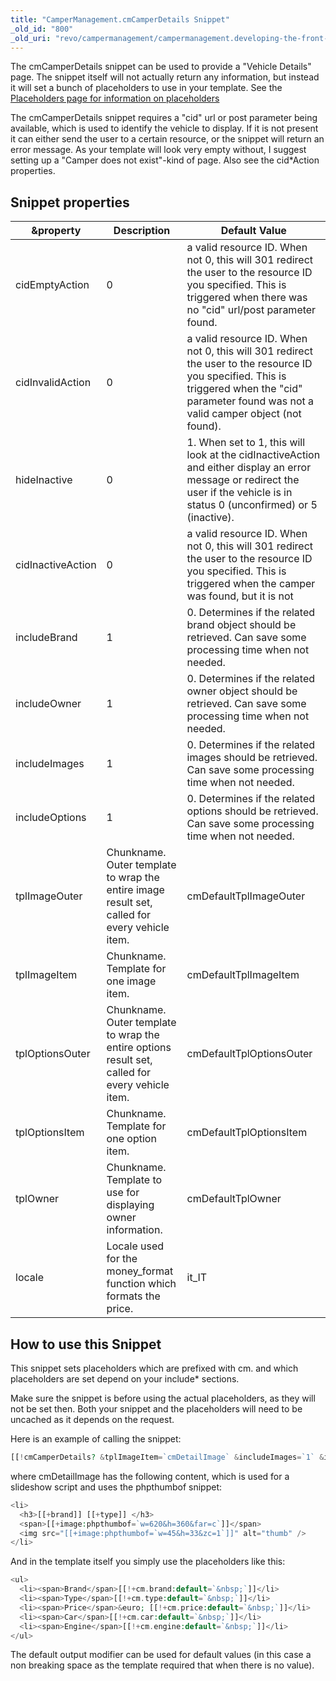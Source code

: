 ```yaml
---
title: "CamperManagement.cmCamperDetails Snippet"
_old_id: "800"
_old_uri: "revo/campermanagement/campermanagement.developing-the-front-end/campermanagement.cmcamperdetails-snippet"
---
```


The cmCamperDetails snippet can be used to provide a "Vehicle Details" page. The snippet itself will not actually return any information, but instead it will set a bunch of placeholders to use in your template. See the
[Placeholders page for information on placeholders](extras/campermanagement/campermanagement.developing-the-front-end/placeholders-you-can-use)

The cmCamperDetails snippet requires a "cid" url or post parameter being available, which is used to identify the vehicle to display. If it is not present it can either send the user to a certain resource, or the snippet will return an error message. As your template will look very empty without, I suggest setting up a "Camper does not exist"-kind of page. Also see the cid\*Action properties.

## Snippet properties

| &property         | Description                                                                                     | Default Value                                                                                                                                                                                  |
| ----------------- | ----------------------------------------------------------------------------------------------- | ---------------------------------------------------------------------------------------------------------------------------------------------------------------------------------------------- |
| cidEmptyAction    | 0                                                                                               | a valid resource ID. When not 0, this will 301 redirect the user to the resource ID you specified. This is triggered when there was no "cid" url/post parameter found.                         | 1 |
| cidInvalidAction  | 0                                                                                               | a valid resource ID. When not 0, this will 301 redirect the user to the resource ID you specified. This is triggered when the "cid" parameter found was not a valid camper object (not found). | 1 |
| hideInactive      | 0                                                                                               | 1. When set to 1, this will look at the cidInactiveAction and either display an error message or redirect the user if the vehicle is in status 0 (unconfirmed) or 5 (inactive).                | 0 |
| cidInactiveAction | 0                                                                                               | a valid resource ID. When not 0, this will 301 redirect the user to the resource ID you specified. This is triggered when the camper was found, but it is not                                  | 1 |
| includeBrand      | 1                                                                                               | 0. Determines if the related brand object should be retrieved. Can save some processing time when not needed.                                                                                  | 1 |
| includeOwner      | 1                                                                                               | 0. Determines if the related owner object should be retrieved. Can save some processing time when not needed.                                                                                  | 0 |
| includeImages     | 1                                                                                               | 0. Determines if the related images should be retrieved. Can save some processing time when not needed.                                                                                        | 1 |
| includeOptions    | 1                                                                                               | 0. Determines if the related options should be retrieved. Can save some processing time when not needed.                                                                                       | 1 |
| tplImageOuter     | Chunkname. Outer template to wrap the entire image result set, called for every vehicle item.   | cmDefaultTplImageOuter                                                                                                                                                                         |
| tplImageItem      | Chunkname. Template for one image item.                                                         | cmDefaultTplImageItem                                                                                                                                                                          |
| tplOptionsOuter   | Chunkname. Outer template to wrap the entire options result set, called for every vehicle item. | cmDefaultTplOptionsOuter                                                                                                                                                                       |
| tplOptionsItem    | Chunkname. Template for one option item.                                                        | cmDefaultTplOptionsItem                                                                                                                                                                        |
| tplOwner          | Chunkname. Template to use for displaying owner information.                                    | cmDefaultTplOwner                                                                                                                                                                              |
| locale            | Locale used for the money\_format function which formats the price.                             | it\_IT                                                                                                                                                                                         |

## How to use this Snippet

This snippet sets placeholders which are prefixed with cm. and which placeholders are set depend on your include\* sections.

Make sure the snippet is before using the actual placeholders, as they will not be set then. Both your snippet and the placeholders will need to be uncached as it depends on the request.

Here is an example of calling the snippet:

``` php
[[!cmCamperDetails? &tplImageItem=`cmDetailImage` &includeImages=`1` &includeOwner=`0`]]
```

where cmDetailImage has the following content, which is used for a slideshow script and uses the phpthumbof snippet:

``` php
<li>
  <h3>[[+brand]] [[+type]] </h3>
  <span>[[+image:phpthumbof=`w=620&h=360&far=c`]]</span>
  <img src="[[+image:phpthumbof=`w=45&h=33&zc=1`]]" alt="thumb" />
</li>
```

And in the template itself you simply use the placeholders like this:

``` php
<ul>
  <li><span>Brand</span>[[!+cm.brand:default=`&nbsp;`]]</li>
  <li><span>Type</span>[[!+cm.type:default=`&nbsp;`]]</li>
  <li><span>Price</span>&euro; [[!+cm.price:default=`&nbsp;`]]</li>
  <li><span>Car</span>[[!+cm.car:default=`&nbsp;`]]</li>
  <li><span>Engine</span>[[!+cm.engine:default=`&nbsp;`]]</li>
</ul>
```

The default output modifier can be used for default values (in this case a non breaking space as the template required that when there is no value).
